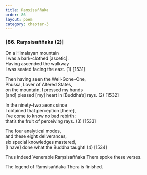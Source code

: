 ```yaml
---
title: Raṃsisaññaka
order: 86
layout: poem
category: chapter-3
---
```


### \[86. Raṃsisaññaka (2)\]

On a Himalayan mountain  
I was a bark-clothed \[ascetic\].  
Having ascended the walkway  
I was seated facing the east. (1) \[1531\]

Then having seen the Well-Gone-One,  
Phussa, Lover of Altered States,  
on the mountain, I pressed my hands  
\[and\] pleased \[my\] heart in \[Buddha’s\] rays. (2) \[1532\]

In the ninety-two aeons since  
I obtained that perception \[there\],  
I’ve come to know no bad rebirth:  
that’s the fruit of perceiving rays. (3) \[1533\]

The four analytical modes,  
and these eight deliverances,  
six special knowledges mastered,  
\[I have\] done what the Buddha taught! (4) \[1534\]

Thus indeed Venerable Raṃsisaññaka Thera spoke these verses.

The legend of Raṃsisaññaka Thera is finished.
